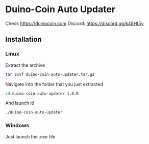 # Duino-Coin Auto Updater

Check https://duinocoin.com
Discord: https://discord.gg/k48Ht5y

## Installation

### Linux

Extract the archive
```bash
tar zxvf duino-coin-auto-updater.tar.gz
```
Navigate into the folder that you just extracted
```bash
cd duino-coin-auto-updater-1.0.0
```
And launch it!
```bash
./duino-coin-auto-updater
```

### Windows

Just launch the .exe file
